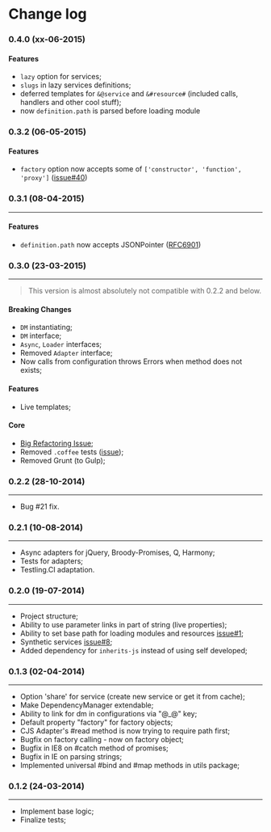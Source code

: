 Change log
==========

### 0.4.0 (xx-06-2015)

#### Features

+ `lazy` option for services;
+ `slugs` in lazy services definitions;
+ deferred templates for `&@service` and `&#resource#` (included calls, handlers and other cool stuff);
+ now `definition.path` is parsed before loading module

### 0.3.2 (06-05-2015)

#### Features

+ `factory` option now accepts some of `['constructor', 'function', 'proxy']` ([issue#40](https://github.com/gobwas/dm.js/issues/40))

### 0.3.1 (08-04-2015)
______________________

#### Features

+ `definition.path` now accepts JSONPointer ([RFC6901](https://tools.ietf.org/html/rfc6901))

### 0.3.0 (23-03-2015)
______________________

> This version is almost absolutely not compatible with 0.2.2 and below.

#### Breaking Changes

+ `DM` instantiating;
+ `DM` interface;
+ `Async`, `Loader` interfaces;
+ Removed `Adapter` interface;
+ Now calls from configuration throws Errors when method does not exists;

#### Features

+ Live templates;

#### Core

+ [Big Refactoring Issue](https://github.com/gobwas/dm.js/issues/10);
+ Removed `.coffee` tests ([issue](https://github.com/gobwas/dm.js/issues/5));
+ Removed Grunt (to Gulp);

### 0.2.2 (28-10-2014)
______________________

+ Bug #21 fix.

### 0.2.1 (10-08-2014)
______________________

+ Async adapters for jQuery, Broody-Promises, Q, Harmony;
+ Tests for adapters;
+ Testling.CI adaptation.

### 0.2.0 (19-07-2014)
______________________

+ Project structure;
+ Ability to use parameter links in part of string (live properties);
+ Ability to set base path for loading modules and resources [issue#1](https://github.com/gobwas/dm.js/issues/1);
+ Synthetic services [issue#8](https://github.com/gobwas/dm.js/issues/8);
+ Added dependency for `inherits-js` instead of using self developed;

### 0.1.3 (02-04-2014)
______________________

+ Option 'share' for service (create new service or get it from cache);
+ Make DependencyManager extendable;
+ Ability to link for dm in configurations via "@_@" key;
+ Default property "factory" for factory objects;
+ CJS Adapter's #read method is now trying to require path first;
+ Bugfix on factory calling - now on factory object;
+ Bugfix in IE8 on #catch method of promises;
+ Bugfix in IE on parsing strings;
+ Implemented universal #bind and #map methods in utils package;


### 0.1.2 (24-03-2014)
______________________

+ Implement base logic;
+ Finalize tests;
